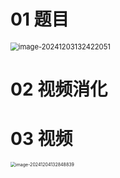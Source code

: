 # 01 题目

<img src="C:\Users\Administrator\AppData\Roaming\Typora\typora-user-images\image-20241203132422051.png" alt="image-20241203132422051" style="zoom: 80%;" />



# 02 视频消化











# 03 视频

<img src="C:\Users\Administrator\AppData\Roaming\Typora\typora-user-images\image-20241204132848839.png" alt="image-20241204132848839" style="zoom:50%;" />